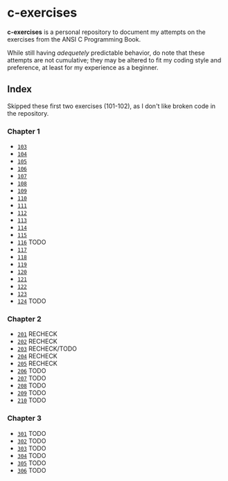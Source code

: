 # c-exercises

**c-exercises** is a personal repository to document my attempts on the exercises from the ANSI C Programming Book.

While still having _adequetely_ predictable behavior, do note that these attempts are not cumulative; they may be altered to fit my coding style and preference, at least for my experience as a beginner.

## Index

Skipped these first two exercises (101-102), as I don't like broken code in the repository.

### Chapter 1

- [`103`](src/chapter1/exer103-104-105-115.c)
- [`104`](src/chapter1/exer103-104-105-115.c)
- [`105`](src/chapter1/exer103-104-105-115.c)
- [`106`](src/chapter1/exer106-107.c)
- [`107`](src/chapter1/exer106-107.c)
- [`108`](src/chapter1/exer108.c)
- [`109`](src/chapter1/exer109.c)
- [`110`](src/chapter1/exer110.c)
- [`111`](src/chapter1/exer111.c)
- [`112`](src/chapter1/exer112.c)
- [`113`](src/chapter1/exer113.c)
- [`114`](src/chapter1/exer114.c)
- [`115`](src/chapter1/exer103-104-105-115.c)
- [`116`](src/chapter1/exer116.c) TODO
- [`117`](src/chapter1/exer117.c)
- [`118`](src/chapter1/exer118.c)
- [`119`](src/chapter1/exer119.c)
- [`120`](src/chapter1/exer120.c)
- [`121`](src/chapter1/exer121.c)
- [`122`](src/chapter1/exer122.c)
- [`123`](src/chapter1/exer123.c)
- [`124`](src/chapter1/exer124.c) TODO

### Chapter 2

- [`201`](src/chapter2/exer201) RECHECK
- [`202`](src/chapter2/exer202) RECHECK
- [`203`](src/chapter2/exer203) RECHECK/TODO
- [`204`](src/chapter2/exer204) RECHECK
- [`205`](src/chapter2/exer205) RECHECK
- [`206`](src/chapter2/exer206) TODO
- [`207`](src/chapter2/exer207) TODO
- [`208`](src/chapter2/exer208) TODO
- [`209`](src/chapter2/exer209) TODO
- [`210`](src/chapter2/exer210) TODO

### Chapter 3

- [`301`](src/chapter3/exer301) TODO
- [`302`](src/chapter3/exer302) TODO
- [`303`](src/chapter3/exer303) TODO
- [`304`](src/chapter3/exer304) TODO
- [`305`](src/chapter3/exer305) TODO
- [`306`](src/chapter3/exer306) TODO